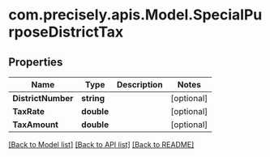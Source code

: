 
# com.precisely.apis.Model.SpecialPurposeDistrictTax

## Properties

Name | Type | Description | Notes
------------ | ------------- | ------------- | -------------
**DistrictNumber** | **string** |  | [optional] 
**TaxRate** | **double** |  | [optional] 
**TaxAmount** | **double** |  | [optional] 

[[Back to Model list]](../README.md#documentation-for-models)
[[Back to API list]](../README.md#documentation-for-api-endpoints)
[[Back to README]](../README.md)

